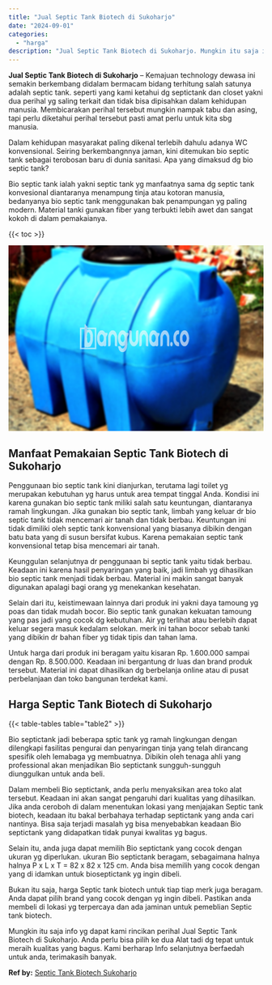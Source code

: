 ```yaml
---
title: "Jual Septic Tank Biotech di Sukoharjo"
date: "2024-09-01"
categories: 
  - "harga"
description: "Jual Septic Tank Biotech di Sukoharjo. Mungkin itu saja info yg dapat kami rincikan perihal Jual Septic Tank Biotech di Sukoharjo. Anda perlu bisa pilih ke d..."
---
```


**Jual Septic Tank Biotech di Sukoharjo** – Kemajuan technology dewasa ini semakin berkembang didalam bermacam bidang terhitung salah satunya adalah septic tank. seperti yang kami ketahui dg septictank dan closet yakni dua perihal yg saling terkait dan tidak bisa dipisahkan dalam kehidupan manusia. Membicarakan perihal tersebut mungkin nampak tabu dan asing, tapi perlu diketahui perihal tersebut pasti amat perlu untuk kita sbg manusia.

Dalam kehidupan masyarakat paling dikenal terlebih dahulu adanya WC konvensional. Seiring berkembangnnya jaman, kini ditemukan bio septic tank sebagai terobosan baru di dunia sanitasi. Apa yang dimaksud dg bio septic tank?

Bio septic tank ialah yakni septic tank yg manfaatnya sama dg septic tank konvesional diantaranya menampung tinja atau kotoran manusia, bedanyanya bio septic tank menggunakan bak penampungan yg paling modern. Material tanki gunakan fiber yang terbukti lebih awet dan sangat kokoh di dalam pemakaianya.

{{< toc >}}

![Jual Septic Tank Biotech di Sukoharjo](/images/jual-bio-septictank-03.png)

## Manfaat Pemakaian Septic Tank Biotech di Sukoharjo

Penggunaan bio septic tank kini dianjurkan, terutama lagi toilet yg merupakan kebutuhan yg harus untuk area tempat tinggal Anda. Kondisi ini karena gunakan bio septic tank miliki salah satu keuntungan, diantaranya ramah lingkungan. Jika gunakan bio septic tank, limbah yang keluar dr bio septic tank tidak mencemari air tanah dan tidak berbau. Keuntungan ini tidak dimiliki oleh septic tank konvensional yang biasanya dibikin dengan batu bata yang di susun bersifat kubus. Karena pemakaian septic tank konvensional tetap bisa mencemari air tanah.

Keunggulan selanjutnya dr penggunaan bi septic tank yaitu tidak berbau. Keadaan ini karena hasil penyaringan yang baik, jadi limbah yg dihasilkan bio septic tank menjadi tidak berbau. Material ini makin sangat banyak digunakan apalagi bagi orang yg menekankan kesehatan.

Selain dari itu, keistimewaan lainnya dari produk ini yakni daya tamoung yg poas dan tidak mudah bocor. Bio septic tank gunakan kekuatan tamoung yang pas jadi yang cocok dg kebutuhan. Air yg terlihat atau berlebih dapat keluar segera masuk kedalam selokan. merk ini tahan bocor sebab tanki yang dibikin dr bahan fiber yg tidak tipis dan tahan lama.

Untuk harga dari produk ini beragam yaitu kisaran Rp. 1.600.000 sampai dengan Rp. 8.500.000. Keadaan ini bergantung dr luas dan brand produk tersebut. Material ini dapat dihasilkan dg berbelanja online atau di pusat perbelanjaan dan toko bangunan terdekat kami.

## Harga Septic Tank Biotech di Sukoharjo

{{< table-tables table="table2" >}}

Bio septictank jadi beberapa sptic tank yg ramah lingkungan dengan dilengkapi fasilitas pengurai dan penyaringan tinja yang telah dirancang spesifik oleh lemabaga yg membuatnya. Dibikin oleh tenaga ahli yang professional akan menjadikan Bio septictank sungguh-sungguh diunggulkan untuk anda beli.

Dalam membeli Bio septictank, anda perlu menyaksikan area toko alat tersebut. Keadaan ini akan sangat pengaruhi dari kualitas yang dihasilkan. Jika anda ceroboh di dalam menentukan lokasi yang menjajakan Septic tank biotech, keadaan itu bakal berbahaya terhadap septictank yang anda cari nantinya. Bisa saja terjadi masalah yg bisa menyebabkan keadaan Bio septictank yang didapatkan tidak punyai kwalitas yg bagus.

Selain itu, anda juga dapat memilih Bio septictank yang cocok dengan ukuran yg diperlukan. ukuran Bio septictank beragam, sebagaimana halnya halnya P x L x T = 82 x 82 x 125 cm. Anda bisa memilih yang cocok dengan yang di idamkan untuk bioseptictank yg ingin dibeli.

Bukan itu saja, harga Septic tank biotech untuk tiap tiap merk juga beragam. Anda dapat pilih brand yang cocok dengan yg ingin dibeli. Pastikan anda membeli di lokasi yg terpercaya dan ada jaminan untuk pemeblian Septic tank biotech.

Mungkin itu saja info yg dapat kami rincikan perihal Jual Septic Tank Biotech di Sukoharjo. Anda perlu bisa pilih ke dua Alat tadi dg tepat untuk meraih kualitas yang bagus. Kami berharap Info selanjutnya berfaedah untuk anda, terimakasih banyak.

**Ref by:** [Septic Tank Biotech Sukoharjo](https://id.wikipedia.org/wiki/Septic)

